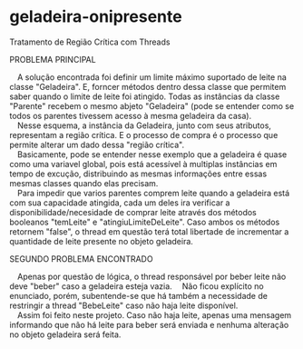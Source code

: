 # geladeira-onipresente
Tratamento de Região Crítica com Threads

PROBLEMA PRINCIPAL

&emsp;A solução encontrada foi definir um limite máximo suportado de leite na classe "Geladeira". E, forncer métodos dentro dessa classe que permitem saber quando o limite de leite foi atingido.
Todas as instâncias da classe "Parente" recebem o mesmo abjeto "Geladeira" (pode se entender como se todos os parentes tivessem acesso à mesma geladeira da casa).
<br>&emsp;Nesse esquema, a instância da Geladeira, junto com seus atributos, representam a região crítica. E o processo de compra é o processo que permite alterar um dado dessa "região crítica".
<br>&emsp;Basicamente, pode se entender nesse exemplo que a geladeira é quase como uma variavel global, pois está acessível à multiplas instâncias em tempo de excução, distribuindo as mesmas informações entre essas mesmas classes quando elas precisam.
<br>&emsp;Para impedir que varios parentes comprem leite quando a geladeira está com sua capacidade atingida, cada um deles ira verificar a disponibilidade/necesidade de comprar leite através dos métodos booleanos "temLeite" e "atingiuLimiteDeLeite". Caso ambos os métodos retornem "false", o thread em questão  terá total libertade de incrementar a quantidade de leite presente no objeto geladeira.


SEGUNDO PROBLEMA ENCONTRADO

&emsp;Apenas por questão de lógica, o thread responsável por beber leite não deve "beber" caso a geladeira esteja vazia.
&emsp;Não ficou explícito no enunciado, porém, subentende-se que há também a necessidade de restringir a thread "BebeLeite" caso não haja leite disponível.
<br>&emsp;Assim foi feito neste projeto. Caso não haja leite, apenas uma mensagem informando que não há leite para beber será enviada e nenhuma alteração no objeto geladeira será feita.
